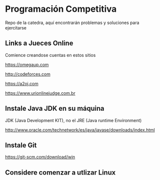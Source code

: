 # Programación Competitiva

Repo de la catedra, aquí encontrarán problemas y soluciones para ejercitarse

## Links a Jueces Online

Comience creandose cuentas en estos sitios

https://omegaup.com

http://codeforces.com

https://a2oj.com

https://www.urionlinejudge.com.br

## Instale Java JDK en su máquina

JDK (Java Development KIT), no el JRE (Java runtime Environment)

http://www.oracle.com/technetwork/es/java/javase/downloads/index.html

## Instale Git

https://git-scm.com/download/win

## Considere comenzar a utlizar Linux
